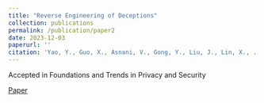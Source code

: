 ```yaml
---
title: "Reverse Engineering of Deceptions"
collection: publications
permalink: /publication/paper2
date: 2023-12-03
paperurl: ''
citation: 'Yao, Y., Guo, X., Asnani, V., Gong, Y., Liu, J., Lin, X., ... & Liu, S. (2024). Reverse Engineering of Deceptions on Machine-and Human-Centric Attacks. Foundations and Trends® in Privacy and Security, 6(2), 53-152.'
---
```

Accepted in Foundations and Trends in Privacy and Security

[Paper](http://vishal3477.github.io/files/RED_survey_FnT.pdf)
